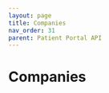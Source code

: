 ```yaml
---
layout: page
title: Companies
nav_order: 31
parent: Patient Portal API
---
```


# Companies
